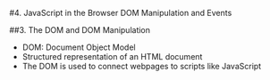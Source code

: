 #4. JavaScript in the Browser DOM Manipulation and Events

##3. The DOM and DOM Manipulation

- DOM: Document Object Model
- Structured representation of an HTML document
- The DOM is used to connect webpages to scripts like JavaScript

